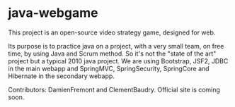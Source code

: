 java-webgame
============

This project is an open-source video strategy game, designed for web.

Its purpose is to practice java on a project, with a very small team, on free time, by using Java and Scrum method. So it's not the "state of the art" project but a typical 2010 java project. We are using Bootstrap, JSF2, JDBC in the main webapp and SpringMVC, SpringSecurity, SpringCore and Hibernate in the secondary webapp.

Contributors: DamienFremont and ClementBaudry.
Official site is coming soon.
